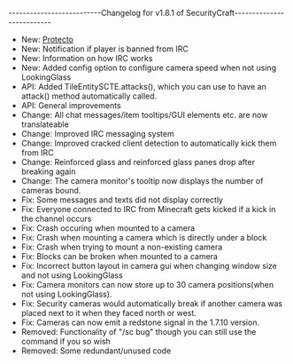 --------------------------Changelog for v1.8.1 of SecurityCraft--------------------------

- New: [Protecto](http://megaman.wikia.com/wiki/Protecto)
- New: Notification if player is banned from IRC
- New: Information on how IRC works
- New: Added config option to configure camera speed when not using LookingGlass
- API: Added TileEntitySCTE.attacks(), which you can use to have an attack() method automatically called.
- API: General improvements
- Change: All chat messages/item tooltips/GUI elements etc. are now translateable
- Change: Improved IRC messaging system
- Change: Improved cracked client detection to automatically kick them from IRC
- Change: Reinforced glass and reinforced glass panes drop after breaking again
- Change: The camera monitor's tooltip now displays the number of cameras bound.
- Fix: Some messages and texts did not display correctly
- Fix: Everyone connected to IRC from Minecraft gets kicked if a kick in the channel occurs
- Fix: Crash occuring when mounted to a camera
- Fix: Crash when mounting a camera which is directly under a block
- Fix: Crash when trying to mount a non-existing camera
- Fix: Blocks can be broken when mounted to a camera
- Fix: Incorrect button layout in camera gui when changing window size and not using LookingGlass
- Fix: Camera monitors can now store up to 30 camera positions(when not using LookingGlass).
- Fix: Security cameras would automatically break if another camera was placed next to it when they faced north or west.
- Fix: Cameras can now emit a redstone signal in the 1.7.10 version.
- Removed: Functionality of "/sc bug" though you can still use the command if you so wish 
- Removed: Some redundant/unused code